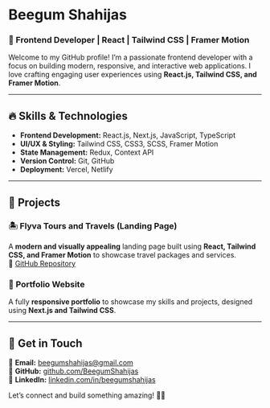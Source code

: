 # Beegum Shahijas  

### 🚀 Frontend Developer | React | Tailwind CSS | Framer Motion  

Welcome to my GitHub profile! I’m a passionate frontend developer with a focus on building modern, responsive, and interactive web applications. I love crafting engaging user experiences using **React.js, Tailwind CSS, and Framer Motion**.  

---

## 🔥 Skills & Technologies  

- **Frontend Development:** React.js, Next.js, JavaScript, TypeScript  
- **UI/UX & Styling:** Tailwind CSS, CSS3, SCSS, Framer Motion  
- **State Management:** Redux, Context API  
- **Version Control:** Git, GitHub  
- **Deployment:** Vercel, Netlify  

---

## 🌟 Projects  

### 🏝️ Flyva Tours and Travels (Landing Page)  
A **modern and visually appealing** landing page built using **React, Tailwind CSS, and Framer Motion** to showcase travel packages and services.  
🔗 [GitHub Repository](https://github.com/BeegumShahijas/Flyva-Tours-and-Travels)  

### 💼 Portfolio Website  
A fully **responsive portfolio** to showcase my skills and projects, designed using **Next.js and Tailwind CSS**.  

---

## 🚀 Get in Touch  

📧 **Email:** beegumshahijas@gmail.com  
🔗 **GitHub:** [github.com/BeegumShahijas](https://github.com/BeegumShahijas)  
💼 **LinkedIn:** [linkedin.com/in/beegumshahijas](https://linkedin.com/in/beegumshahijas)  

Let’s connect and build something amazing! 🚀✨  
